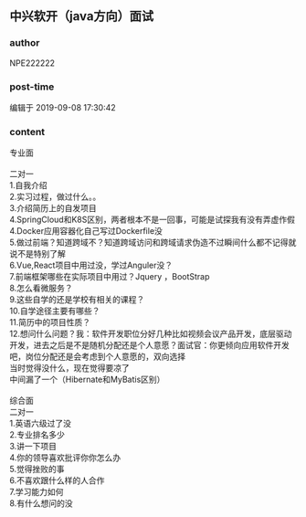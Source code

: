 ## 中兴软开（java方向）面试
### author 
NPE222222
### post-time 

编辑于  2019-09-08 17:30:42
### content 
<div class="post-topic-des nc-post-content">
 <div>
  专业面
 </div>
 <div>
  <br/>
 </div>
 <div>
  二对一
 </div>
 <div>
  1.自我介绍
 </div>
 <div>
  2.实习过程，做过什么。。
 </div>
 <div>
  3.介绍简历上的自发项目
 </div>
 <div>
  4.SpringCloud和K8S区别，两者根本不是一回事，可能是试探我有没有弄虚作假
 </div>
 <div>
  4.Docker应用容器化自己写过Dockerfile没
 </div>
 <div>
  5.做过前端？知道跨域不？知道跨域访问和跨域请求伪造不过瞬间什么都不记得就说不是特别了解
 </div>
 <div>
  6.Vue,React项目中用过没，学过Anguler没？
 </div>
 <div>
  7.前端框架哪些在实际项目中用过？Jquery ，BootStrap
 </div>
 <div>
  8.怎么看微服务？
 </div>
 <div>
  9.这些自学的还是学校有相关的课程？
 </div>
 <div>
  10.自学途径主要有哪些？
 </div>
 <div>
  11.简历中的项目性质？
 </div>
 <div>
  12.想问什么问题？我：软件开发职位分好几种比如视频会议产品开发，底层驱动开发，进去之后是不是随机分配还是个人意愿？面试官：你更倾向应用软件开发吧，岗位分配还是会考虑到个人意愿的，双向选择
 </div>
 <div>
  当时觉得没什么，现在觉得要凉了
 </div>
 <div>
  中间漏了一个（Hibernate和MyBatis区别）
 </div>
 <div>
  <br/>
 </div>
 <div>
  综合面
 </div>
 <div>
  二对一
 </div>
 <div>
  1.英语六级过了没
 </div>
 <div>
  2.专业排名多少
 </div>
 <div>
  3.讲一下项目
 </div>
 <div>
  4.你的领导喜欢批评你你怎么办
 </div>
 <div>
  5.觉得挫败的事
 </div>
 <div>
  6.不喜欢跟什么样的人合作
 </div>
 <div>
  7.学习能力如何
 </div>
 <div>
  8.有什么想问的没
 </div>
 <div>
  <br/>
 </div>
</div>
